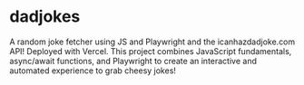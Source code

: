 # dadjokes

A random joke fetcher using JS and Playwright and the icanhazdadjoke.com API! Deployed with Vercel.
This project combines JavaScript fundamentals, async/await functions, and Playwright to create an interactive and automated experience to grab cheesy jokes!

